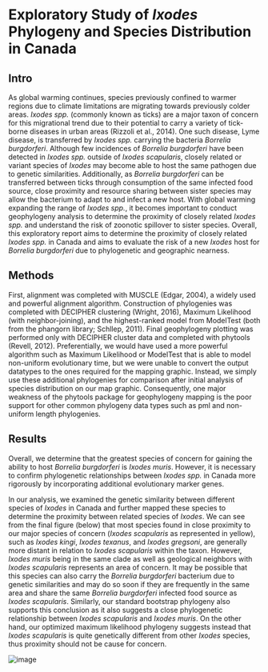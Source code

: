 # Exploratory Study of _Ixodes_ Phylogeny and Species Distribution in Canada

## Intro
As global warming continues, species previously confined to warmer regions due to climate limitations are migrating towards previously colder areas. _Ixodes spp._ (commonly known as ticks) are a major taxon of concern for this migrational trend due to their potential to carry a variety of tick-borne diseases in urban areas (Rizzoli et al., 2014). One such disease, Lyme disease, is transferred by _Ixodes spp._ carrying the bacteria _Borrelia burgdorferi_. Although few incidences of _Borrelia burgdorferi_ have been detected in _Ixodes spp._ outside of _Ixodes scapularis_, closely related or variant species of _Ixodes_ may become able to host the same pathogen due to genetic similarities. Additionally, as _Borrelia burgdorferi_ can be transferred between ticks through consumption of the same infected food source, close proximity and resource sharing between sister species may allow the bacterium to adapt to and infect a new host. With global warming expanding the range of _Ixodes spp._, it becomes important to conduct geophylogeny analysis to determine the proximity of closely related _Ixodes spp._ and understand the risk of zoonotic spillover to sister species. Overall, this exploratory report aims to determine the proximity of closely related _Ixodes spp._ in Canada and aims to evaluate the risk of a new _Ixodes_ host for _Borrelia burgdorferi_ due to phylogenetic and geographic nearness.

## Methods
First, alignment was completed with MUSCLE (Edgar, 2004), a widely used and powerful alignment algorithm. Construction of phylogenies was completed with DECIPHER clustering (Wright, 2016), Maximum Likelihood (with neighbor-joining), and the highest-ranked model from ModelTest (both from the phangorn library; Schllep, 2011). Final geophylogeny plotting was performed only with DECIPHER cluster data and completed with phytools (Revell, 2012). Preferentially, we would have used a more powerful algorithm such as Maximum Likelihood or ModelTest that is able to model non-uniform evolutionary time, but we were unable to convert the output datatypes to the ones required for the mapping graphic. Instead, we simply use these additional phylogenies for comparison after initial analysis of species distribution on our map graphic. Consequently, one major weakness of the phytools package for geophylogeny mapping is the poor support for other common phylogeny data types such as pml and non-uniform length phylogenies.

## Results
Overall, we determine that the greatest species of concern for gaining the ability to host _Borrelia burgdorferi_ is _Ixodes muris_. However, it is necessary to confirm phylogenetic relationships between _Ixodes spp._ in Canada more rigorously by incorporating additional evolutionary marker genes. 

In our analysis, we examined the genetic similarity between different species of _Ixodes_ in Canada and further mapped these species to determine the proximity between related species of _Ixodes_. We can see from the final figure (below) that most species found in close proximity to our major species of concern (_Ixodes scapularis_ as represented in yellow), such as _Ixodes kingi_, _Ixodes texanus_, and _Ixodes gregsoni_, are generally more distant in relation to _Ixodes scapularis_ within the taxon. However, _Ixodes muris_ being in the same clade as well as geological neighbors with _Ixodes scapularis_ represents an area of concern. It may be possible that this species can also carry the _Borrelia burgdorferi_ bacterium due to genetic similarities and may do so soon if they are frequently in the same area and share the same _Borrelia burgdorferi_ infected food source as _Ixodes scapularis_. Similarly, our standard bootstrap phylogeny also supports this conclusion as it also suggests a close phylogenetic relationship between _Ixodes scapularis_ and _Ixodes muris_. On the other hand, our optimized maximum likelihood phylogeny suggests instead that _Ixodes scapularis_ is quite genetically different from other _Ixodes_ species, thus proximity should not be cause for concern.  

![image](https://github.com/user-attachments/assets/3a0a5918-08e7-4360-973d-5c2ed8c02820)
